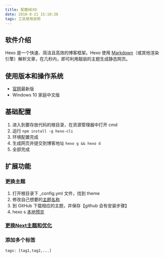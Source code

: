 ```yaml
---
title: 配置HEXO
date: 2018-8-21 15:10:38
tags: 工具使用说明
---
```


## 软件介绍 

Hexo 是一个快速、简洁且高效的博客框架。Hexo 使用 [Markdown](http://daringfireball.net/projects/markdown/)（或其他渲染引擎）解析文章，在几秒内，即可利用靓丽的主题生成静态网页。 

## 使用版本和操作系统

* [官网](https://hexo.io/)最新版
* Windows 10 家庭中文版

## 基础配置

1. 进入到要存放代码的根目录，在资源管理器中打开 cmd
2. 运行 `npm install -g hexo-cli `
3. 环境配置完成
4. 生成网页并提交到博客地址 `hexo g && hexo d`
5. 全部完成

## 扩展功能

### 更换主题

1. 打开根目录下 _config.yml 文件，找到 theme
2. 修改自己想要的[主题名称](https://hexo.io/themes/)
3. 到 GitHub 下载相应的主题，并保存【github 会有安装步骤】
4. hexo s [本地预览](http://127.0.0.1:4000/)

### [更换Next主题和优化](https://blog.csdn.net/blue_zy/article/details/79058763)

### 添加多个标签

```
tags: [tag1,tag2,...]
```

